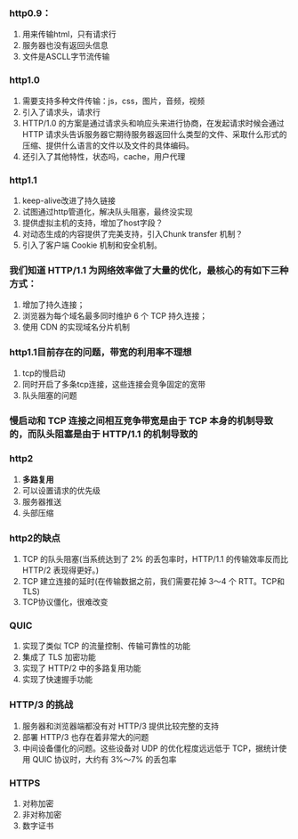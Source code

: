 ### http0.9：
  1. 用来传输html，只有请求行
  2. 服务器也没有返回头信息
  3. 文件是ASCLL字节流传输

### http1.0
  1. 需要支持多种文件传输：js，css，图片，音频，视频
  2. 引入了请求头，请求行
  3. HTTP/1.0 的方案是通过请求头和响应头来进行协商，在发起请求时候会通过 HTTP 请求头告诉服务器它期待服务器返回什么类型的文件、采取什么形式的压缩、提供什么语言的文件以及文件的具体编码。
  4. 还引入了其他特性，状态吗，cache，用户代理

### http1.1
  1. keep-alive改进了持久链接
  2. 试图通过http管道化，解决队头阻塞，最终没实现
  3. 提供虚拟主机的支持，增加了host字段？
  4. 对动态生成的内容提供了完美支持，引入Chunk transfer 机制？
  5. 引入了客户端 Cookie 机制和安全机制。

### 我们知道 HTTP/1.1 为网络效率做了大量的优化，最核心的有如下三种方式：
  1. 增加了持久连接；
  2. 浏览器为每个域名最多同时维护 6 个 TCP 持久连接；
  3. 使用 CDN 的实现域名分片机制

### http1.1目前存在的问题，带宽的利用率不理想
  1. tcp的慢启动
  2. 同时开启了多条tcp连接，这些连接会竞争固定的宽带
  3. 队头阻塞的问题
### 慢启动和 TCP 连接之间相互竞争带宽是由于 TCP 本身的机制导致的，而队头阻塞是由于 HTTP/1.1 的机制导致的

### http2
  1. **多路复用**
  2. 可以设置请求的优先级
  3. 服务器推送
  4. 头部压缩

### http2的缺点
  1. TCP 的队头阻塞(当系统达到了 2% 的丢包率时，HTTP/1.1 的传输效率反而比 HTTP/2 表现得更好。)
  2. TCP 建立连接的延时(在传输数据之前，我们需要花掉 3～4 个 RTT。TCP和TLS)
  3. TCP协议僵化，很难改变

### QUIC
  1. 实现了类似 TCP 的流量控制、传输可靠性的功能
  2. 集成了 TLS 加密功能
  3. 实现了 HTTP/2 中的多路复用功能
  4. 实现了快速握手功能

### HTTP/3 的挑战
  1. 服务器和浏览器端都没有对 HTTP/3 提供比较完整的支持
  2. 部署 HTTP/3 也存在着非常大的问题
  3. 中间设备僵化的问题。这些设备对 UDP 的优化程度远远低于 TCP，据统计使用 QUIC 协议时，大约有 3%～7% 的丢包率

### HTTPS
  1. 对称加密
  2. 非对称加密
  3. 数字证书